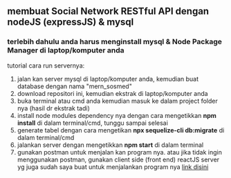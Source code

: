 ## membuat Social Network RESTful API dengan nodeJS (expressJS) & mysql

### terlebih dahulu anda harus menginstall mysql & Node Package Manager di laptop/komputer anda

tutorial cara run servernya:
1. jalan kan server mysql di laptop/komputer anda, kemudian buat database dengan nama "mern_sosmed"
2. download repositori ini, kemudian ekstrak di laptop/komputer anda
3. buka terminal atau cmd anda kemudian masuk ke dalam project folder nya (hasil dr ekstrak tadi)
4. install node modules dependency nya dengan cara mengetikkan **npm install** di dalam terminal/cmd, tunggu sampai selesai
5. generate tabel dengan cara mengetikan **npx sequelize-cli db:migrate** di dalam terminal/cmd
6. jalankan server dengan mengetikkan **npm start** di dalam terminal
7. gunakan postman untuk menjalan kan program nya. atau jika tidak ingin menggunakan postman, gunakan client side (front end) reactJS server yg juga sudah saya buat untuk menjalankan program nya [link disini](https://github.com/tembik/client_sosnet)